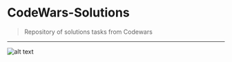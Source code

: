 # CodeWars-Solutions
>Repository of solutions tasks from Codewars  
__________________________________________________________________________________________________________________________________________
![alt text](https://www.codewars.com/users/PlasticHead21/badges/large)
